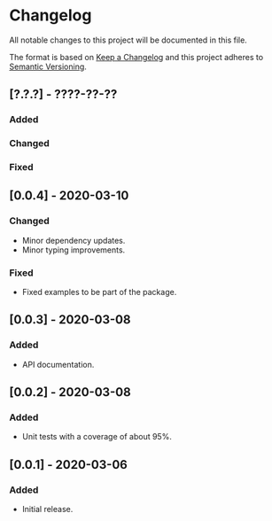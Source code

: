 # Changelog

All notable changes to this project will be documented in this file.

The format is based on [Keep a Changelog](http://keepachangelog.com/en/1.0.0/)
and this project adheres to [Semantic Versioning](http://semver.org/spec/v2.0.0.html).


## [?.?.?] - ????-??-??

### Added
### Changed
### Fixed


## [0.0.4] - 2020-03-10

### Changed
- Minor dependency updates.
- Minor typing improvements.

### Fixed
- Fixed examples to be part of the package.


## [0.0.3] - 2020-03-08

### Added
- API documentation.


## [0.0.2] - 2020-03-08

### Added
- Unit tests with a coverage of about 95%.


## [0.0.1] - 2020-03-06

### Added
- Initial release.
